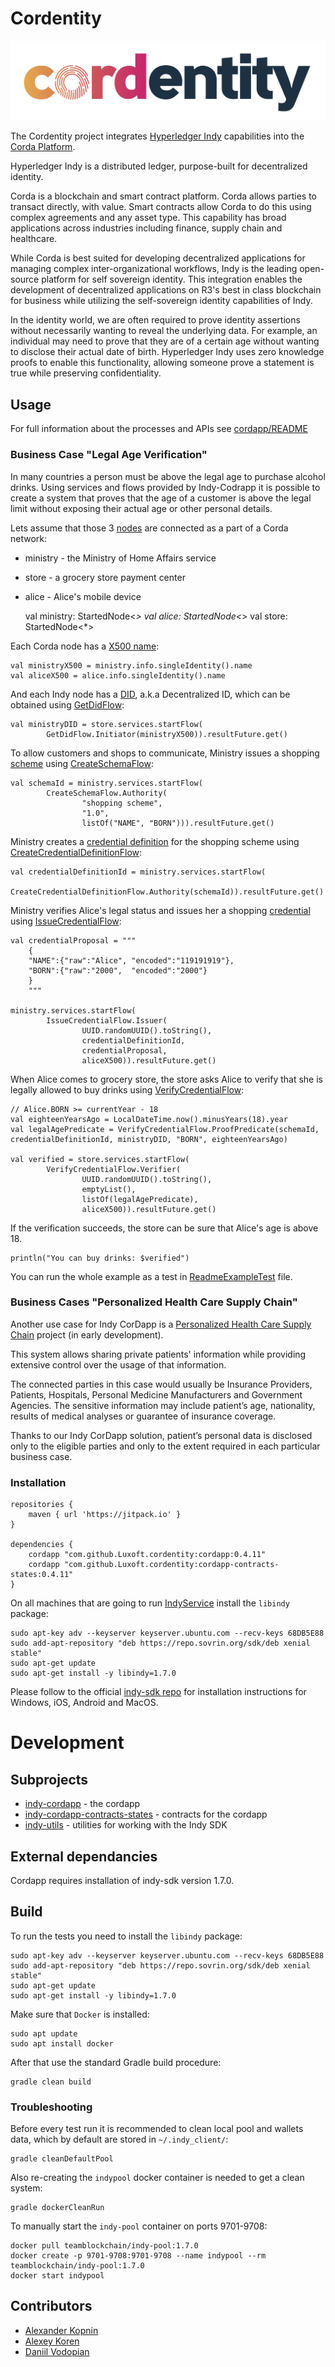 # Cordentity

![logo](03_cordentity_app_LOGO_color.svg)

The Cordentity project integrates [Hyperledger Indy](https://www.hyperledger.org/projects/hyperledger-indy) capabilities into the [Corda Platform](https://www.corda.net/index.html).

Hyperledger Indy is a distributed ledger, purpose-built for decentralized identity.

Corda is a blockchain and smart contract platform. Corda allows parties to transact directly, with value. Smart contracts allow Corda to do this using complex agreements and any asset type. This capability has broad applications across industries including finance, supply chain and healthcare.

While Corda is best suited for developing decentralized applications for managing complex inter-organizational workflows, Indy is the leading open-source platform for self sovereign identity. This integration enables the development of decentralized applications on R3's best in class blockchain for business while utilizing the self-sovereign identity capabilities of Indy.

In the identity world, we are often required to prove identity assertions without necessarily wanting to reveal the underlying data. For example, an individual may need to prove that they are of a certain age without wanting to disclose their actual date of birth. Hyperledger Indy uses zero knowledge proofs to enable this functionality, allowing someone prove a statement is true while preserving confidentiality.

## Usage

For full information about the processes and APIs see [cordapp/README](cordapp/README.md)

### Business Case "Legal Age Verification"
   
In many countries a person must be above the legal age to purchase alcohol drinks.
Using services and flows provided by Indy-Codrapp it is possible to create a system 
that proves that the age of a customer is above the legal limit without exposing their actual age or other personal details.
   
Lets assume that those 3 [nodes](cordapp/README.md#corda-terminology) are connected as a part of a Corda network:
 - ministry - the Ministry of Home Affairs service
 - store    - a grocery store payment center
 - alice    - Alice's mobile device
 

    val ministry: StartedNode<*>
    val alice: StartedNode<*>
    val store: StartedNode<*>

Each Corda node has a [X500 name](cordapp/README.md#corda-terminology):

    val ministryX500 = ministry.info.singleIdentity().name
    val aliceX500 = alice.info.singleIdentity().name

And each Indy node has a [DID](cordapp/README.md#indy-terminology), a.k.a Decentralized ID,
which can be obtained using [GetDidFlow](cordapp/README.md#flows):

    val ministryDID = store.services.startFlow(
            GetDidFlow.Initiator(ministryX500)).resultFuture.get()

To allow customers and shops to communicate, Ministry issues a shopping [scheme](cordapp/README.md#indy-terminology)
using [CreateSchemaFlow](cordapp/README.md#flows):

    val schemaId = ministry.services.startFlow(
            CreateSchemaFlow.Authority(
                    "shopping scheme",
                    "1.0",
                    listOf("NAME", "BORN"))).resultFuture.get()

Ministry creates a [credential definition](cordapp/README.md#indy-terminology) for the shopping scheme
using [CreateCredentialDefinitionFlow](cordapp/README.md#flows):

    val credentialDefinitionId = ministry.services.startFlow(
            CreateCredentialDefinitionFlow.Authority(schemaId)).resultFuture.get()

Ministry verifies Alice's legal status and issues her a shopping [credential](cordapp/README.md#indy-terminology)
using [IssueCredentialFlow](cordapp/README.md#flows):

    val credentialProposal = """
        {
        "NAME":{"raw":"Alice", "encoded":"119191919"},
        "BORN":{"raw":"2000",  "encoded":"2000"}
        }
        """

    ministry.services.startFlow(
            IssueCredentialFlow.Issuer(
                    UUID.randomUUID().toString(),
                    credentialDefinitionId,
                    credentialProposal,
                    aliceX500)).resultFuture.get()

When Alice comes to grocery store, the store asks Alice to verify that she is legally allowed to buy drinks
using [VerifyCredentialFlow](cordapp/README.md#flows):

    // Alice.BORN >= currentYear - 18
    val eighteenYearsAgo = LocalDateTime.now().minusYears(18).year
    val legalAgePredicate = VerifyCredentialFlow.ProofPredicate(schemaId, credentialDefinitionId, ministryDID, "BORN", eighteenYearsAgo)

    val verified = store.services.startFlow(
            VerifyCredentialFlow.Verifier(
                    UUID.randomUUID().toString(),
                    emptyList(),
                    listOf(legalAgePredicate),
                    aliceX500)).resultFuture.get()

If the verification succeeds, the store can be sure that Alice's age is above 18.

    println("You can buy drinks: $verified")
    
You can run the whole example as a test in
[ReadmeExampleTest](cordapp/src/test/kotlin/com/luxoft/blockchainlab/corda/hyperledger/indy/ReadmeExampleTest.kt) file.
    

### Business Cases "Personalized Health Care Supply Chain"

Another use case for Indy CorDapp is a [Personalized Health Care Supply Chain](https://github.com/Luxoft/cordentity-poc-supply-chain) project (in early development).

This system allows sharing private patients' information while providing extensive control over the usage of that information.

The connected parties in this case would usually be Insurance Providers, Patients, Hospitals, Personal Medicine Manufacturers and Government Agencies.
The sensitive information may include patient’s age, nationality, results of medical analyses or guarantee of insurance coverage.

Thanks to our Indy CorDapp solution, patient’s personal data is disclosed only to the eligible parties and only to the extent required in each particular business case.

### Installation

    repositories {
        maven { url 'https://jitpack.io' }
    }

    dependencies {
        cordapp "com.github.Luxoft.cordentity:cordapp:0.4.11"
        cordapp "com.github.Luxoft.cordentity:cordapp-contracts-states:0.4.11"
    }

On all machines that are going to run [IndyService](cordapp/README.md#services) install the `libindy` package:

    sudo apt-key adv --keyserver keyserver.ubuntu.com --recv-keys 68DB5E88
    sudo add-apt-repository "deb https://repo.sovrin.org/sdk/deb xenial stable"
    sudo apt-get update
    sudo apt-get install -y libindy=1.7.0
    
Please follow to the official [indy-sdk repo](https://github.com/hyperledger/indy-sdk#installing-the-sdk) 
for installation instructions for Windows, iOS, Android and MacOS.

# Development
 

## Subprojects

- [indy-cordapp](cordapp/README.md) - the cordapp
- [indy-cordapp-contracts-states](cordapp-contracts-states/README.md) - contracts for the cordapp
- [indy-utils](indy-utils/README.md) - utilities for working with the Indy SDK

## External dependancies

Cordapp requires installation of indy-sdk version 1.7.0.

## Build

To run the tests you need to install the `libindy` package:

    sudo apt-key adv --keyserver keyserver.ubuntu.com --recv-keys 68DB5E88
    sudo add-apt-repository "deb https://repo.sovrin.org/sdk/deb xenial stable"
    sudo apt-get update
    sudo apt-get install -y libindy=1.7.0
    
Make sure that `Docker` is installed:

    sudo apt update
    sudo apt install docker
    
After that use the standard Gradle build procedure:

    gradle clean build
    
### Troubleshooting    
    
Before every test run it is recommended to clean local pool and wallets data, which by default are stored in `~/.indy_client/`:

    gradle cleanDefaultPool
    
Also re-creating the `indypool` docker container is needed to get a clean system:

    gradle dockerCleanRun

To manually start the `indy-pool` container on ports 9701-9708: 

    docker pull teamblockchain/indy-pool:1.7.0
    docker create -p 9701-9708:9701-9708 --name indypool --rm teamblockchain/indy-pool:1.7.0
    docker start indypool
    
## Contributors

- [Alexander Kopnin](https://github.com/alkopnin)
- [Alexey Koren](https://github.com/alexeykoren)
- [Daniil Vodopian](https://github.com/voddan/)
